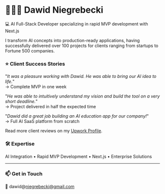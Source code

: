 # 👨🏻‍💻 Dawid Niegrebecki
💻 AI Full-Stack Developer specializing in rapid MVP development with Next.js

I transform AI concepts into production-ready applications, having successfully delivered over 100 projects for clients ranging from startups to Fortune 500 companies.

### ⭐ Client Success Stories

"*It was a pleasure working with Dawid. He was able to bring our AI idea to life.*"  
→ Complete MVP in one week

"*He was able to intuitively understand my vision and build the tool on a very short deadline.*"  
→ Project delivered in half the expected time

"*Dawid did a great job building an AI education app for our company!*"  
→ Full AI SaaS platform from scratch

Read more client reviews on my [Upwork Profile](https://www.upwork.com/freelancers/dawidniegrebecki).

### 🛠️ Expertise
AI Integration • Rapid MVP Development • Next.js • Enterprise Solutions

---
### 📫 Get in Touch
📧 dawid@niegrebecki@gmail.com
  
